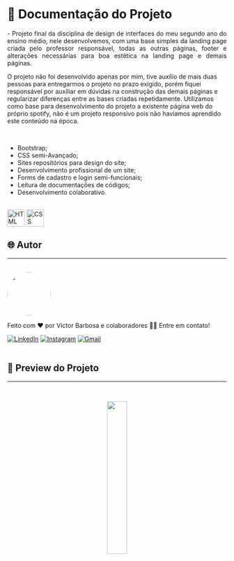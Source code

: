 # 📒 Documentação do Projeto

<p align="justify">
  - Projeto final da disciplina de design de interfaces do meu segundo ano do ensino médio, nele desenvolvemos, com uma base simples da landing page criada pelo professor responsável, todas as outras páginas, footer e alterações necessárias para boa estética na landing page e demais páginas.
  
  O projeto não foi desenvolvido apenas por mim, tive auxílio de mais duas pessoas para entregarmos o projeto no prazo exigido, porém fiquei responsável por auxiliar em dúvidas na construção das demais páginas e regularizar diferenças entre as bases criadas repetidamente. Utilizamos como base para desenvolvimento do projeto a existente página web do próprio spotify, não é um projeto responsivo pois não havíamos aprendido este conteúdo na época.
</p>
<br>

- Bootstrap;
- CSS semi-Avançado;
- Sites repositórios para design do site;
- Desenvolvimento profissional de um site;
- Forms de cadastro e login semi-funcionais;
- Leitura de documentações de códigos;
- Desenvolvimento colaborativo.

<div style="display: inline_block"><br>
  <img align="center" alt="HTML" heigth="30" width="40" src="https://cdn.jsdelivr.net/gh/devicons/devicon@latest/icons/html5/html5-original.svg">
  <img align="center" alt="CSS" heigth="30" width="40" src="https://cdn.jsdelivr.net/gh/devicons/devicon@latest/icons/css3/css3-original.svg">
  <!--img align="center" alt="JS" heigth="30" width="40" src="https://cdn.jsdelivr.net/gh/devicons/devicon@latest/icons/javascript/javascript-original.svg"-->
</div>

## 🌐 Autor
---
<br>

<a href="https://www.linkedin.com/in/victor-santos-01242007111203200607/">
 <img style="border-radius: 50%" src="https://avatars.githubusercontent.com/u/114593367?s=400&u=35dad9c7030300514c27e765de70b83b4073c802&v=4" width="100px;" alt=""/>
</a>

Feito com ❤️ por Victor Barbosa e colaboradores 👋🏽 Entre em contato!

[![LinkedIn](https://img.shields.io/badge/LinkedIn-0077B5?style=for-the-badge&logo=linkedin&logoColor=white)](https://www.linkedin.com/in/victor-santos-01242007111203200607/)
[![Instagram](https://img.shields.io/badge/-Instagram-%23E4405F?style=for-the-badge&logo=instagram&logoColor=white)](https://www.instagram.com/vituisdev/)
[![Gmail](https://img.shields.io/badge/Gmail-333333?style=for-the-badge&logo=gmail&logoColor=red)](mailto:victorb.santos15@gmail.com)
<br>
<br>

## 🔗 Preview do Projeto
---

<br>
<p width="100%" align="center">
  <a href="https://victorb-s.github.io/Projeto-Spotify/" target="_blank"><img src="https://img.shields.io/badge/Preview-FF5722?style=for-the-badge&logo=todoist&logoColor=white" width="30%"></a>
</p>
